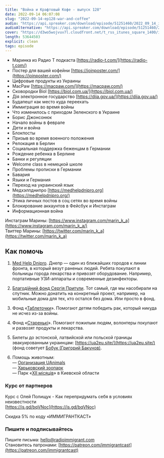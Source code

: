 ```yaml
---
title: "Война и Крафтовый Кофе - выпуск 128"
date: 2022-09-14 06:07:08
slug: "2022-09-14-ep128-war-and-coffee"
audio: "https://api.spreaker.com/download/episode/51251460/2022_09_14_icast_ep128_war_and_coffee.mp3"
audioAlternative: "https://api.spreaker.com/download/episode/51251460/2022_09_14_icast_ep128_war_and_coffee.mp3"
cover: "https://d3wo5wojvuv7l.cloudfront.net/t_rss_itunes_square_1400/images.spreaker.com/original/bf3806125688a8e9f2d838f39fb00f48.jpg"
length: 53644503
explicit: clean
tags: episode
---
```

  
* Маринка из Радио Т подкаста [https://radio-t.com/](https://radio-t.com/)  
* Постер для вашей кофейни [https://joinposter.com/](https://joinposter.com/)  
* Цифровые продукты из Украины  
* MacPaw [https://macpaw.com/](https://macpaw.com/)  
* Сковородки Biol [https://biol.com.ua/](https://biol.com.ua/)  
* Дiя электронное государство [https://diia.gov.ua/](https://diia.gov.ua/)  
* Будапешт как место куда переехать  
* Иммиграция во время войны  
* Что изменилось с приходом Зеленского в Украине  
* Борис Джонсонюк  
* Начало войны в феврале  
* Дети и война  
* Блокпосты  
* Призыв во время военного положения  
* Релокация в Берлин  
* Социальная поддержка беженцам в Германии  
* Рождение ребенка в Берлине  
* Банки и регуляции  
* Welcome class в немецкой школе  
* Проблемы прописки в Германии  
* Бавария  
* Языки и Германия  
* Переход на украинский язык  
* Медхэлпднипро [https://medhelpdnipro.org](https://medhelpdnipro.org/)  
* Этика личных постов в соц сетях во время войны  
* Блокирование аккаунтов в Фейсбук и Инстаграм  
* Информационная война  
  
Инстаграм Марины: [https://www.instagram.com/marin_k_a](https://www.instagram.com/marin_k_a/)  
Твиттер Марины: [https://twitter.com/marin_k_a](https://twitter.com/marin_k_a)  
  
## Как помочь  
  
1. [Med Help Dnipro](https://medhelpdnipro.org). Днепр — один из ближайших городов к линии фронта, в который везут раненых людей. Ребята покупают в больницы города лекарства и привозят оборудование. Например, портативные УЗИ-аппараты и современные дезинфекторы.  
  
2. [Благодійний фонд Сергія Притули](https://prytulafoundation.org/). Тот самый, где мы насобирали на спутник. Можно донатить на конкретный проект, например, на мобильные дома для тех, кто остался без дома. Или просто в фонд.  
  
3. Фонд «[Таблеточки](https://tabletochki.org)». Помогают детям победить рак, который никуда не исчез из-за войны.  
  
4. Фонд «[Старенькі](https://starenki.com.ua)». Помогают пожилым людям, волонтеры покупают и развозят продукты и лекарства.  
  
5. Билеты до эстонской, латвийской или польской границы эвакуированным украинцам: [https://ua2eu.site/](https://ua2eu.site/) (фонд советует [Бобук (Григорий Бакунов)](https://mobile.twitter.com/bobuk/status/1539655591211196417).

6. Помощь животным:  
— [Организация UAnimals](https://www.instagram.com/uanimals.official/)  
— [Харьковский зоопарк](https://www.instagram.com/kharkiv_zoo/)  
— Парк «[XII місяців](https://www.instagram.com/zoo_12m/)» в Киевской области 

### Курс от партнеров

Курс с Олей Полищук - Как перепридумать себя в условиях неизвестности  
[https://is.gd/bqVNoc](https://is.gd/bqVNoc)  
  
Скидка 5% по коду «ИММИГРАНТКАСТ»

### Пишите и подписывайтесь
  
Пишите письма: [hello@radioimmigrant.com](mailto:hello@radioimmigrant.com)  
Становитесь патронами: [https://patreon.com/immigrantcast](https://patreon.com/immigrantcast)  
